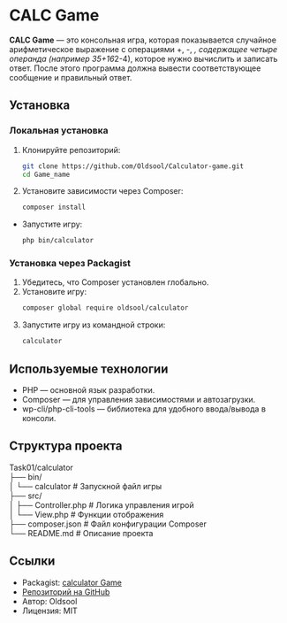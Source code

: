 # CALC Game

**CALC Game** — это консольная игра, которая показывается случайное арифметическое выражение с операциями +, -, *, содержащее четыре операнда (например 35+16*2-4), которое нужно вычислить и записать ответ. После этого программа должна вывести соответствующее сообщение и правильный ответ.

## Установка

### Локальная установка
1. Клонируйте репозиторий:
   ```bash
   git clone https://github.com/Oldsool/Calculator-game.git
   cd Game_name
2. Установите зависимости через Composer:
    ```bash
    composer install
- Запустите игру:
    ```bash
    php bin/calculator
### Установка через Packagist
1. Убедитесь, что Composer установлен глобально.
2. Установите игру:
    ```bash
    composer global require oldsool/calculator
3. Запустите игру из командной строки:
    ```bash
    calculator
## Используемые технологии
- PHP — основной язык разработки.
- Composer — для управления зависимостями и автозагрузки.
- wp-cli/php-cli-tools — библиотека для удобного ввода/вывода в консоли.
## Структура проекта

Task01/calculator \
├── bin/ \
│   └── calculator       # Запускной файл игры \
├── src/ \
│   ├── Controller.php        # Логика управления игрой \
│   └── View.php              # Функции отображения \
├── composer.json             # Файл конфигурации Composer \
└── README.md                 # Описание проекта 

## Ссылки
- Packagist: [calculator Game](https://packagist.org/packages/oldsool/calculator)
- [Репозиторий на GitHub](https://github.com/Oldsool/Calculator-game)
- Автор: Oldsool
- Лицензия: MIT
